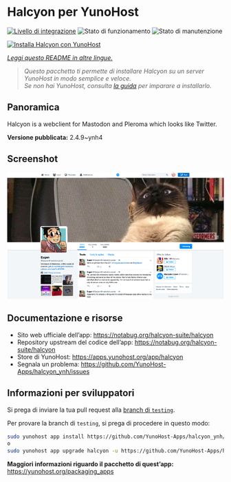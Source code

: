 <!--
N.B.: Questo README è stato automaticamente generato da <https://github.com/YunoHost/apps/tree/master/tools/readme_generator>
NON DEVE essere modificato manualmente.
-->

# Halcyon per YunoHost

[![Livello di integrazione](https://dash.yunohost.org/integration/halcyon.svg)](https://dash.yunohost.org/appci/app/halcyon) ![Stato di funzionamento](https://ci-apps.yunohost.org/ci/badges/halcyon.status.svg) ![Stato di manutenzione](https://ci-apps.yunohost.org/ci/badges/halcyon.maintain.svg)

[![Installa Halcyon con YunoHost](https://install-app.yunohost.org/install-with-yunohost.svg)](https://install-app.yunohost.org/?app=halcyon)

*[Leggi questo README in altre lingue.](./ALL_README.md)*

> *Questo pacchetto ti permette di installare Halcyon su un server YunoHost in modo semplice e veloce.*  
> *Se non hai YunoHost, consulta [la guida](https://yunohost.org/install) per imparare a installarlo.*

## Panoramica

Halcyon is a webclient for Mastodon and Pleroma which looks like Twitter.


**Versione pubblicata:** 2.4.9~ynh4

## Screenshot

![Screenshot di Halcyon](./doc/screenshots/preview0.png)

## Documentazione e risorse

- Sito web ufficiale dell’app: <https://notabug.org/halcyon-suite/halcyon>
- Repository upstream del codice dell’app: <https://notabug.org/halcyon-suite/halcyon>
- Store di YunoHost: <https://apps.yunohost.org/app/halcyon>
- Segnala un problema: <https://github.com/YunoHost-Apps/halcyon_ynh/issues>

## Informazioni per sviluppatori

Si prega di inviare la tua pull request alla [branch di `testing`](https://github.com/YunoHost-Apps/halcyon_ynh/tree/testing).

Per provare la branch di `testing`, si prega di procedere in questo modo:

```bash
sudo yunohost app install https://github.com/YunoHost-Apps/halcyon_ynh/tree/testing --debug
o
sudo yunohost app upgrade halcyon -u https://github.com/YunoHost-Apps/halcyon_ynh/tree/testing --debug
```

**Maggiori informazioni riguardo il pacchetto di quest’app:** <https://yunohost.org/packaging_apps>
